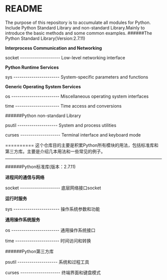 README
==========
The purpose of this repository is to accumulate all modules for Python. Include Python Standard Library and non-standard Library.Mainly to introduce the basic methods and some common examples.
######The Python Standard Library(Version:2.7.11)

**Interprocess Communication and Networking**

socket -------------------- Low-level networking interface


**Python Runtime Services**

sys ----------------------- System-specific parameters and functions


**Generic Operating System Services**

os ------------------------ Miscellaneous operating system interfaces

time ---------------------- Time access and conversions

######Python non-standard Library

psutil -------------------- System and process utilities

curses -------------------- Terminal interface and keyboard mode


==========
这个仓库目的主要是积累Python所有模块的用法，包括标准库和第三方库。主要是介绍几本用法和一些常见的例子。
**********
######Python标准库(版本：2.7.11)

**进程间的通信与网络**

socket -------------------- 底层网络接口socket

**运行时服务**

sys ----------------------- 操作系统参数和功能

**通用操作系统服务**

os ------------------------ 通用操作系统接口

time ---------------------- 时间访问和转换

######Python第三方库

psutil -------------------- 系统和过程工具

curses -------------------- 终端界面和键盘模式


